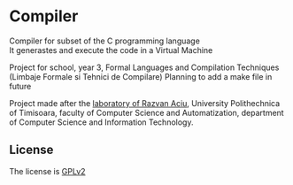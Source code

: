 # Compiler

Compiler for subset of the C programming language  
It generastes and execute the code in a Virtual Machine  

Project for school, year 3, Formal Languages and Compilation Techniques (Limbaje Formale si Tehnici de Compilare)
Planning to add a make file in future  

Project made after the [laboratory of Razvan Aciu](https://sites.google.com/site/razvanaciu/limbaje-formale-si-tehnici-de-compilare), University Polithechnica of Timisoara, faculty of Computer Science and Automatization, department of Computer Science and Information Technology.

## License
The license is [GPLv2](https://github.com/UnProgramator/Compilator/blob/master/LICENSE)

